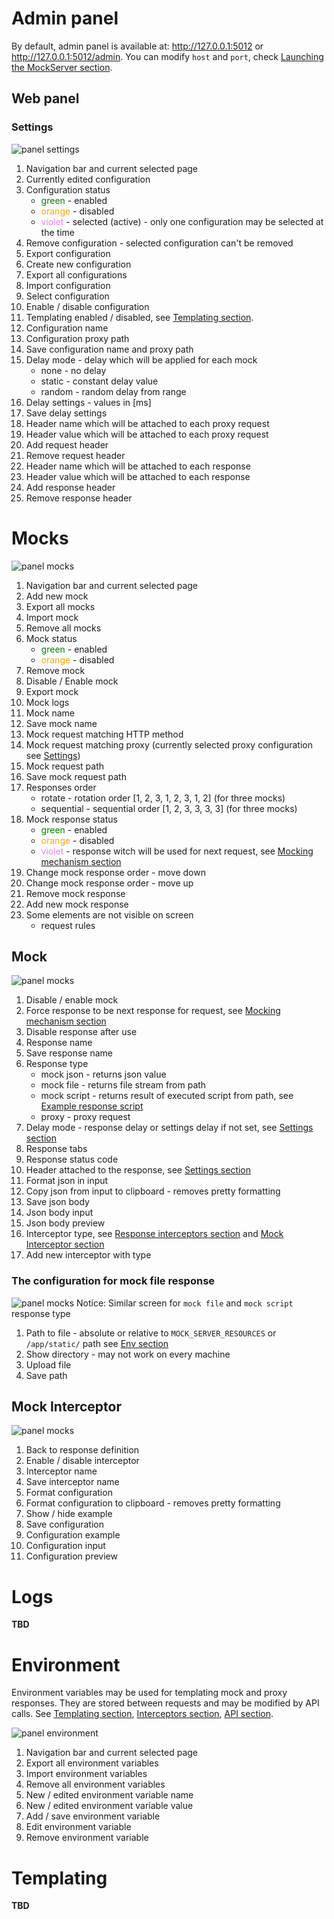 # Admin panel

By default, admin panel is available at: http://127.0.0.1:5012 or http://127.0.0.1:5012/admin.
You can modify `host` and `port`, check [Launching the MockServer section](../docs.md).

## Web panel

### Settings

![panel settings](../resources/panel_settings.png)

1. Navigation bar and current selected page
2. Currently edited configuration
3. Configuration status
    - <span style="color:green">green</span> - enabled
    - <span style="color:orange">orange</span> - disabled
    - <span style="color:violet">violet</span> - selected (active) - only one configuration may be selected at the time
4. Remove configuration - selected configuration can't be removed
5. Export configuration
6. Create new configuration
7. Export all configurations
8. Import configuration
9. Select configuration
10. Enable / disable configuration
11. Templating enabled / disabled, see [Templating section](../docs.md).
12. Configuration name
13. Configuration proxy path
14. Save configuration name and proxy path
15. Delay mode - delay which will be applied for each mock
    - none - no delay
    - static - constant delay value
    - random - random delay from range
16. Delay settings - values in [ms]
17. Save delay settings
18. Header name which will be attached to each proxy request
19. Header value which will be attached to each proxy request
20. Add request header
21. Remove request header
22. Header name which will be attached to each response
23. Header value which will be attached to each response
24. Add response header
25. Remove response header

# Mocks

![panel mocks](../resources/panel_mocks.png)

1. Navigation bar and current selected page
2. Add new mock
3. Export all mocks
4. Import mock
5. Remove all mocks
6. Mock status
    - <span style="color:green">green</span> - enabled
    - <span style="color:orange">orange</span> - disabled
7. Remove mock
8. Disable / Enable mock
9. Export mock
10. Mock logs
11. Mock name
12. Save mock name
13. Mock request matching HTTP method
14. Mock request matching proxy (currently selected proxy configuration see [Settings](#settings))
15. Mock request path
16. Save mock request path
17. Responses order
    - rotate - rotation order [1, 2, 3, 1, 2, 3, 1, 2] (for three mocks)
    - sequential - sequential order [1, 2, 3, 3, 3, 3] (for three mocks)
18. Mock response status
    - <span style="color:green">green</span> - enabled
    - <span style="color:orange">orange</span> - disabled
    - <span style="color:violet">violet</span> - response witch will be used for next request,
      see [Mocking mechanism section](../docs.md)
19. Change mock response order - move down
20. Change mock response order - move up
21. Remove mock response
22. Add new mock response
23. Some elements are not visible on screen
    - request rules

## Mock

![panel mocks](../resources/panel_mock.png)

1. Disable / enable mock
2. Force response to be next response for request, see [Mocking mechanism section](../docs.md)
3. Disable response after use
4. Response name
5. Save response name
6. Response type
    - mock json - returns json value
    - mock file - returns file stream from path
    - mock script - returns result of executed script from path, see [Example response script](../example/custom_response.py)
    - proxy - proxy request
7. Delay mode - response delay or settings delay if not set, see [Settings section](#settings)
8. Response tabs
9. Response status code
10. Header attached to the response, see [Settings section](#settings)
11. Format json in input
12. Copy json from input to clipboard - removes pretty formatting
13. Save json body
14. Json body input
15. Json body preview
16. Interceptor type, see [Response interceptors section](../docs.md) and [Mock Interceptor section](#mock-interceptor)
17. Add new interceptor with type

### The configuration for mock file response

![panel mocks](../resources/panel_mock_file.png)
Notice: Similar screen for `mock file` and `mock script` response type
1. Path to file - absolute or relative to `MOCK_SERVER_RESOURCES` or `/app/static/` path see [Env section](../docs.md)
2. Show directory - may not work on every machine
3. Upload file
4. Save path

## Mock Interceptor

![panel mocks](../resources/panel_mock_interceptor.png)

1. Back to response definition
2. Enable / disable interceptor
3. Interceptor name
4. Save interceptor name
5. Format configuration
6. Format configuration to clipboard - removes pretty formatting
7. Show / hide example
8. Save configuration
9. Configuration example
10. Configuration input
11. Configuration preview

# Logs

**TBD**

# Environment

Environment variables may be used for templating mock and proxy responses. They are stored between requests and may be
modified by API calls. See [Templating section](../docs.md), [Interceptors section](../docs.md),
[API section](./api.md).

![panel environment](../resources/panel_environment.png)

1. Navigation bar and current selected page
2. Export all environment variables
3. Import environment variables
4. Remove all environment variables
5. New / edited environment variable name
6. New / edited environment variable value
7. Add / save environment variable
8. Edit environment variable
9. Remove environment variable

# Templating

**TBD**